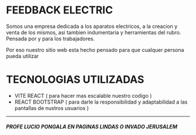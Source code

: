 # FEEDBACK ELECTRIC 

Somos una empresa dedicada a los aparatos electricos, a la creacion y venta de los mismos, asi tambien indumentaria y herramientas del rubro. Pensada por y para los trabajadores.

Por eso nuestro sitio web esta hecho pensado para que cualquer persona pueda utilizar 

# TECNOLOGIAS UTILIZADAS 

* VITE REACT ( para hacer mas escalable nuestro codigo )
* REACT BOOTSTRAP ( para darle la responsibilidad y adaptabilidad a las pantallas de nustros usuarios )

***

##### PROFE LUCIO PONGALA EN PAGINAS LINDAS O INVADO JERUSALEM 